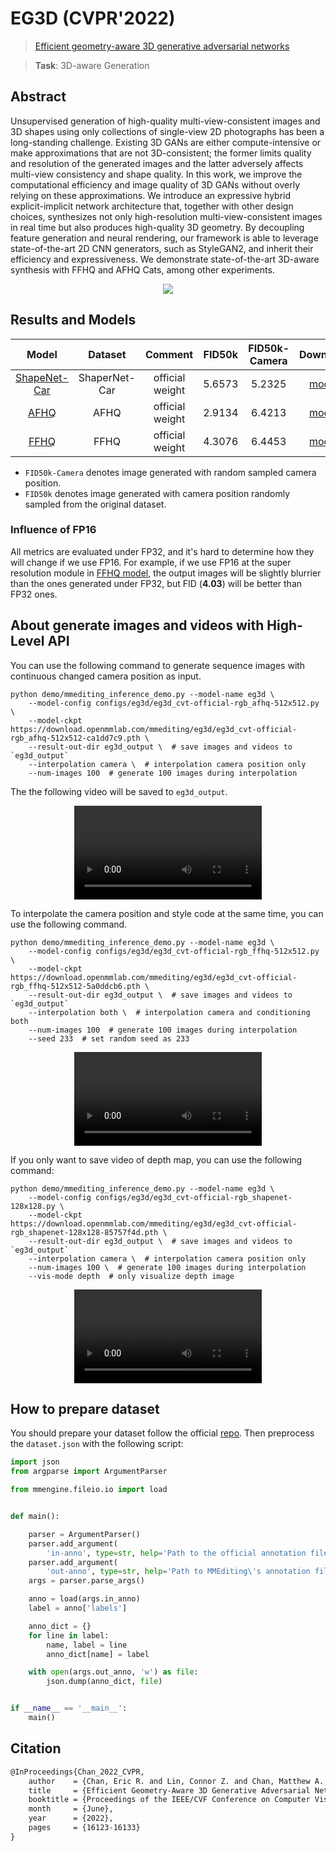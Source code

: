 # EG3D (CVPR'2022)

> [Efficient geometry-aware 3D generative adversarial networks](https://openaccess.thecvf.com/content/CVPR2022/html/Chan_Efficient_Geometry-Aware_3D_Generative_Adversarial_Networks_CVPR_2022_paper.html)

> **Task**: 3D-aware Generation

<!-- [ALGORITHM] -->

## Abstract

<!-- [ABSTRACT] -->

Unsupervised generation of high-quality multi-view-consistent images and 3D shapes using only collections of single-view 2D photographs has been a long-standing challenge. Existing 3D GANs are either compute-intensive or make approximations that are not 3D-consistent; the former limits quality and resolution of the generated images and the latter adversely affects multi-view consistency and shape quality. In this work, we improve the computational efficiency and image quality of 3D GANs without overly relying on these approximations. We introduce an expressive hybrid explicit-implicit network architecture that, together with other design choices, synthesizes not only high-resolution multi-view-consistent images in real time but also produces high-quality 3D geometry. By decoupling feature generation and neural rendering, our framework is able to leverage state-of-the-art 2D CNN generators, such as StyleGAN2, and inherit their efficiency and expressiveness. We demonstrate state-of-the-art 3D-aware synthesis with FFHQ and AFHQ Cats, among other experiments.

<!-- [IMAGE] -->

<div align=center>
<img src="https://user-images.githubusercontent.com/28132635/204269503-b66a6761-00e8-49ba-842f-65aae3110278.png"/>
</div>

## Results and Models

|                            Model                            |    Dataset    |     Comment     | FID50k | FID50k-Camera |                                            Download                                            |
| :---------------------------------------------------------: | :-----------: | :-------------: | :----: | :-----------: | :--------------------------------------------------------------------------------------------: |
| [ShapeNet-Car](./eg3d_cvt-official-rgb_shapenet-128x128.py) | ShaperNet-Car | official weight | 5.6573 |    5.2325     | [model](https://download.openmmlab.com/mmediting/eg3d/eg3d_cvt-official-rgb_shapenet-128x128-85757f4d.pth) |
|       [AFHQ](./eg3d_cvt-official-rgb_afhq-512x512.py)       |     AFHQ      | official weight | 2.9134 |    6.4213     | [model](https://download.openmmlab.com/mmediting/eg3d/eg3d_cvt-official-rgb_afhq-512x512-ca1dd7c9.pth) |
|       [FFHQ](./eg3d_cvt-official-rgb_ffhq-512x512.py)       |     FFHQ      | official weight | 4.3076 |    6.4453     | [model](https://download.openmmlab.com/mmediting/eg3d/eg3d_cvt-official-rgb_ffhq-512x512-5a0ddcb6.pth) |

- `FID50k-Camera` denotes image generated with random sampled camera position.
- `FID50k` denotes image generated with camera position randomly sampled from the original dataset.

### Influence of FP16

All metrics are evaluated under FP32, and it's hard to determine how they will change if we use FP16.
For example, if we use FP16 at the super resolution module in [FFHQ model](./eg3d_cvt-official-rgb_ffhq-512x512.py), the output images will be slightly blurrier than the ones generated under FP32, but FID (**4.03**) will be better than FP32 ones.

## About generate images and videos with High-Level API

You can use the following command to generate sequence images with continuous changed camera position as input.

```shell
python demo/mmediting_inference_demo.py --model-name eg3d \
    --model-config configs/eg3d/eg3d_cvt-official-rgb_afhq-512x512.py \
    --model-ckpt https://download.openmmlab.com/mmediting/eg3d/eg3d_cvt-official-rgb_afhq-512x512-ca1dd7c9.pth \
    --result-out-dir eg3d_output \  # save images and videos to `eg3d_output`
    --interpolation camera \  # interpolation camera position only
    --num-images 100  # generate 100 images during interpolation
```

The the following video will be saved to `eg3d_output`.

<div align=center>
<video src="https://user-images.githubusercontent.com/28132635/204278664-b73b133b-9c3f-4a87-8750-133b7dedaebb.mp4"/>
</div>

To interpolate the camera position and style code at the same time, you can use the following command.

```shell
python demo/mmediting_inference_demo.py --model-name eg3d \
    --model-config configs/eg3d/eg3d_cvt-official-rgb_ffhq-512x512.py \
    --model-ckpt https://download.openmmlab.com/mmediting/eg3d/eg3d_cvt-official-rgb_ffhq-512x512-5a0ddcb6.pth \
    --result-out-dir eg3d_output \  # save images and videos to `eg3d_output`
    --interpolation both \  # interpolation camera and conditioning both
    --num-images 100  # generate 100 images during interpolation
    --seed 233  # set random seed as 233
```

<div align=center>
<video src="https://user-images.githubusercontent.com/28132635/205051392-e3e47ee3-bd18-4cd7-92ac-1cfc66014601.mp4"/>
</div>

If you only want to save video of depth map, you can use the following command:

```shell
python demo/mmediting_inference_demo.py --model-name eg3d \
    --model-config configs/eg3d/eg3d_cvt-official-rgb_shapenet-128x128.py \
    --model-ckpt https://download.openmmlab.com/mmediting/eg3d/eg3d_cvt-official-rgb_shapenet-128x128-85757f4d.pth \
    --result-out-dir eg3d_output \  # save images and videos to `eg3d_output`
    --interpolation camera \  # interpolation camera position only
    --num-images 100 \  # generate 100 images during interpolation
    --vis-mode depth  # only visualize depth image
```

<div align=center>
<video src="https://user-images.githubusercontent.com/28132635/205051103-b0a0e540-c6b8-4f3c-a9ee-0e01ee9fd75b.mp4"/>
</div>

## How to prepare dataset

You should prepare your dataset follow the official [repo](https://github.com/NVlabs/eg3d/tree/main/dataset_preprocessing). Then preprocess the `dataset.json` with the following script:

```python
import json
from argparse import ArgumentParser

from mmengine.fileio.io import load


def main():

    parser = ArgumentParser()
    parser.add_argument(
        'in-anno', type=str, help='Path to the official annotation file.')
    parser.add_argument(
        'out-anno', type=str, help='Path to MMEditing\'s annotation file.')
    args = parser.parse_args()

    anno = load(args.in_anno)
    label = anno['labels']

    anno_dict = {}
    for line in label:
        name, label = line
        anno_dict[name] = label

    with open(args.out_anno, 'w') as file:
        json.dump(anno_dict, file)


if __name__ == '__main__':
    main()
```

## Citation

```latex
@InProceedings{Chan_2022_CVPR,
    author    = {Chan, Eric R. and Lin, Connor Z. and Chan, Matthew A. and Nagano, Koki and Pan, Boxiao and De Mello, Shalini and Gallo, Orazio and Guibas, Leonidas J. and Tremblay, Jonathan and Khamis, Sameh and Karras, Tero and Wetzstein, Gordon},
    title     = {Efficient Geometry-Aware 3D Generative Adversarial Networks},
    booktitle = {Proceedings of the IEEE/CVF Conference on Computer Vision and Pattern Recognition (CVPR)},
    month     = {June},
    year      = {2022},
    pages     = {16123-16133}
}
```
